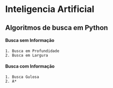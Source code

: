 # Inteligencia Artificial

## Algoritmos de busca em Python

#### Busca sem Informação
    
    1. Busca em Profundidade
    2. Busca em Largura

#### Busca com Informação
    
    1. Busca Gulosa
    2. A*
    

